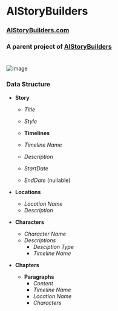 # AIStoryBuilders
### [AIStoryBuilders.com](https://AIStoryBuilders.com)
### A parent project of [AIStoryBuilders](https://github.com/ADefWebserver/AIStoryBuilders)
#
![image](https://github.com/ADefWebserver/AIStoryBuilders/assets/1857799/1e9e7b28-ed00-42da-b038-063d0d0b45d7)

### Data Structure

- **Story**
  - *Title*
  - *Style*
 
  - **Timelines**
  - *Timeline Name*
  - *Description*
  - *StartDate*
  - *EndDate* (nullable)
  
- **Locations**
  - *Location Name*
  - *Description*
  
- **Characters**
  - *Character Name*
  - *Descriptions*
    - *Desciption Type*
    - *Timeline Name*

- **Chapters** 
  - **Paragraphs**   
    - *Content*
    - *Timeline Name*
    - *Location Name*
    - *Characters*

